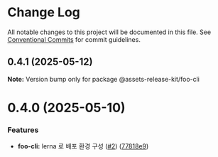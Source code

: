 # Change Log

All notable changes to this project will be documented in this file.
See [Conventional Commits](https://conventionalcommits.org) for commit guidelines.

## 0.4.1 (2025-05-12)

**Note:** Version bump only for package @assets-release-kit/foo-cli





# 0.4.0 (2025-05-10)


### Features

* **foo-cli:** lerna 로 배포 환경 구성 ([#2](https://github.com/CreatiCoding/assets-release-kit/issues/2)) ([77818e9](https://github.com/CreatiCoding/assets-release-kit/commit/77818e9d8e45bd988d677d7c5577710abbaafb1a))

